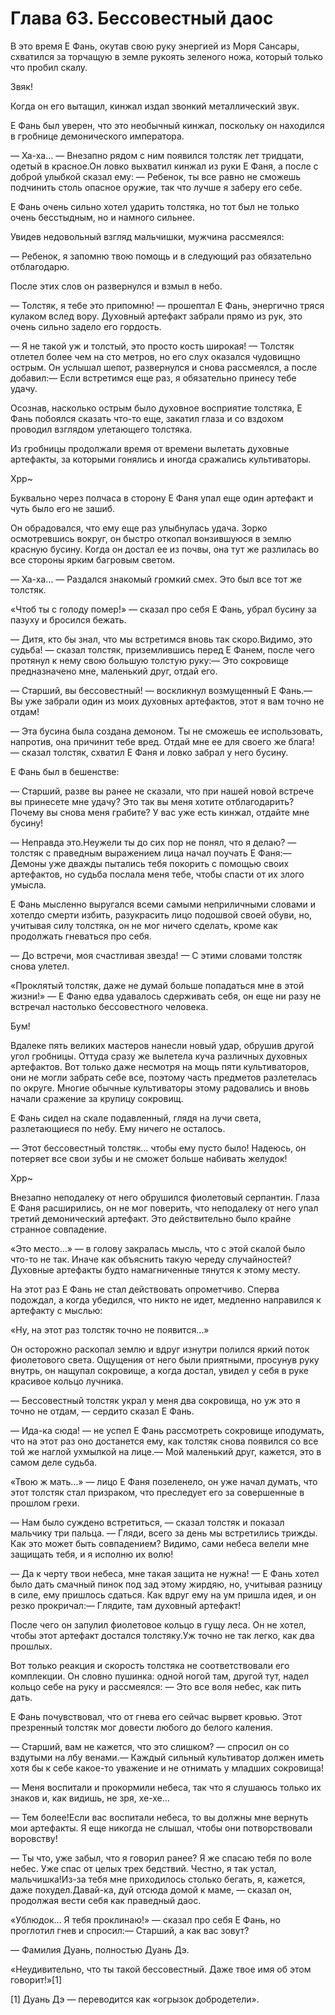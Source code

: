 # Глава 63. Бессовестный даос


В это время Е Фань, окутав свою руку энергией из Моря Сансары, схватился за торчащую в земле рукоять зеленого ножа, который только что пробил скалу.

Звяк!

Когда он его вытащил, кинжал издал звонкий металлический звук.

Е Фань был уверен, что это необычный кинжал, поскольку он находился в гробнице демонического императора.

— Ха-ха… — Внезапно рядом с ним появился толстяк лет тридцати, одетый в красное.Он ловко выхватил кинжал из руки Е Фаня, а после с доброй улыбкой сказал ему: — Ребенок, ты все равно не сможешь подчинить столь опасное оружие, так что лучше я заберу его себе.

Е Фань очень сильно хотел ударить толстяка, но тот был не только очень бесстыдным, но и намного сильнее.

Увидев недовольный взгляд мальчишки, мужчина рассмеялся: 

— Ребенок, я запомню твою помощь и в следующий раз обязательно отблагодарю.

После этих слов он развернулся и взмыл в небо.

— Толстяк, я тебе это припомню! — прошептал Е Фань, энергично тряся кулаком вслед вору. Духовный артефакт забрали прямо из рук, это очень сильно задело его гордость.

— Я не такой уж и толстый, это просто кость широкая! — Толстяк отлетел более чем на сто метров, но его слух оказался чудовищно острым. Он услышал шепот, развернулся и снова рассмеялся, а после добавил:— Если встретимся еще раз, я обязательно принесу тебе удачу.

Осознав, насколько острым было духовное восприятие толстяка, Е Фань побоялся сказать что-то еще, закатил глаза и со вздохом проводил взглядом улетающего толстяка.

Из гробницы продолжали время от времени вылетать духовные артефакты, за которыми гонялись и иногда сражались культиваторы.

Хрр~

Буквально через полчаса в сторону Е Фаня упал еще один артефакт и чуть было его не зашиб.

Он обрадовался, что ему еще раз улыбнулась удача. Зорко осмотревшись вокруг, он быстро откопал вонзившуюся в землю красную бусину. Когда он достал ее из почвы, она тут же разлилась во все стороны ярким багровым светом.

— Ха-ха… — Раздался знакомый громкий смех. Это был все тот же толстяк.

«Чтоб ты с голоду помер!» — сказал про себя Е Фань, убрал бусину за пазуху и бросился бежать.

— Дитя, кто бы знал, что мы встретимся вновь так скоро.Видимо, это судьба! — сказал толстяк, приземлившись перед Е Фанем, после чего протянул к нему свою большую толстую руку:— Это сокровище предназначено мне, маленький друг, отдай его.

— Старший, вы бессовестный! — воскликнул возмущенный Е Фань.— Вы уже забрали один из моих духовных артефактов, этот я вам точно не отдам!

— Эта бусина была создана демоном. Ты не сможешь ее использовать, напротив, она причинит тебе вред. Отдай мне ее для своего же блага! — сказал толстяк, схватил Е Фаня и ловко забрал у него бусину.

Е Фань был в бешенстве:

— Старший, разве вы ранее не сказали, что при нашей новой встрече вы принесете мне удачу? Это так вы меня хотите отблагодарить? Почему вы снова меня грабите? У вас уже есть кинжал, отдайте мне бусину!

— Неправда это.Неужели ты до сих пор не понял, что я делаю? — толстяк с праведным выражением лица начал поучать Е Фаня:— Демоны уже дважды пытались тебя покорить с помощью своих артефактов, но судьба послала меня тебе, чтобы спасти от их злого умысла.

Е Фань мысленно выругался всеми самыми неприличными словами и хотелдо смерти избить, разукрасить лицо подошвой своей обуви, но, учитывая силу толстяка, он не мог ничего сделать, кроме как продолжать гневаться про себя.

— До встречи, моя счастливая звезда! — С этими словами толстяк снова улетел.

«Проклятый толстяк, даже не думай больше попадаться мне в этой жизни!» — Е Фаню едва удавалось сдерживать себя, он еще ни разу не встречал настолько бессовестного человека.

Бум!

Вдалеке пять великих мастеров нанесли новый удар, обрушив другой угол гробницы. Оттуда сразу же вылетела куча различных духовных артефактов. Вот только даже несмотря на мощь пяти культиваторов, они не могли забрать себе все, поэтому часть предметов разлетелась по округе. Многие обычные культиваторы этому радовались и вновь начали сражение за крупицу сокровищ.

Е Фань сидел на скале подавленный, глядя на лучи света, разлетающиеся по небу. Ему ничего не осталось.

— Этот бессовестный толстяк… чтобы ему пусто было! Надеюсь, он потеряет все свои зубы и не сможет больше набивать желудок!

Хрр~

Внезапно неподалеку от него обрушился фиолетовый серпантин. Глаза Е Фаня расширились, он не мог поверить, что неподалеку от него упал третий демонический артефакт. Это действительно было крайне странное совпадение.

«Это место…» — в голову закралась мысль, что с этой скалой было что-то не так. Иначе как объяснить такую череду случайностей? Духовные артефакты будто намагниченные тянутся к этому месту.

На этот раз Е Фань не стал действовать опрометчиво. Сперва подождал, а когда убедился, что никто не идет, медленно направился к артефакту с мыслью:

«Ну, на этот раз толстяк точно не появится…»

Он осторожно раскопал землю и вдруг изнутри полился яркий поток фиолетового света. Ощущения от него были приятными, просунув руку внутрь, он нащупал сокровище, а когда достал, увидел у себя в руке красивое кольцо лучника.

— Бессовестный толстяк украл у меня два сокровища, но уж это я точно не отдам, — сердито сказал Е Фань.

— Ида-ка сюда! — не успел Е Фань рассмотреть сокровище иподумать, что на этот раз оно достанется ему, как толстяк снова появился со все той же наглой ухмылкой на лице.— Мой маленький друг, кажется, это в самом деле судьба.

«Твою ж мать…» — лицо Е Фаня позеленело, он уже начал думать, что этот толстяк стал призраком, что преследует его за совершенные в прошлом грехи.

— Нам было суждено встретиться, — сказал толстяк и показал мальчику три пальца. — Гляди, всего за день мы встретились трижды. Как это может быть совпадением? Видимо, сами небеса велели мне защищать тебя, и я исполню их волю!

— Да к черту твои небеса, мне такая защита не нужна! — Е Фань хотел было дать смачный пинок под зад этому жирдяю, но, учитывая разницу в силе, ему пришлось сдаться. Как вдруг ему на ум пришла идея, и он резко прокричал:— Глядите, там духовный артефакт!

После чего он запулил фиолетовое кольцо в гущу леса. Он не хотел, чтобы этот артефакт достался толстяку.Уж точно не так легко, как два прошлых.

Вот только реакция и скорость толстяка не соответствовали его комплекции. Он словно пушинка: одной ногой там, другой тут, надел кольцо себе на руку и рассмеялся: — Это все воля небес, как пить дать.

Е Фань почувствовал, что от гнева его сейчас вырвет кровью. Этот презренный толстяк мог довести любого до белого каления.

— Старший, вам не кажется, что это слишком? — спросил он со вздутыми на лбу венами.— Каждый сильный культиватор должен иметь хотя бы к себе какое-то уважение и не отнимать у младших сокровища!

— Меня воспитали и прокормили небеса, так что я слушаюсь только их знаков и, как видишь, не зря, хе-хе…

— Тем более!Если вас воспитали небеса, то вы должны мне вернуть мои артефакты. Я еще никогда не слышал, чтобы они потворствовали воровству!

— Ты что, уже забыл, что я говорил ранее? Я же спасаю тебя по воле небес. Уже спас от целых трех бедствий. Честно, я так устал, мальчишка!Из-за тебя мне приходилось столько бегать, я, кажется, даже похудел.Давай-ка, дуй отсюда домой к маме, — сказал он, продолжая вести себя как праведный даос.

«Ублюдок… Я тебя проклинаю!» — сказал про себя Е Фань, но проглотил гнев и спросил:— Старший, а как вас зовут?

— Фамилия Дуань, полностью Дуань Дэ.

«Неудивительно, что ты такой бессовестный. Даже твое имя об этом говорит!»[1]

[1] Дуань Дэ — переводится как «огрызок добродетели».